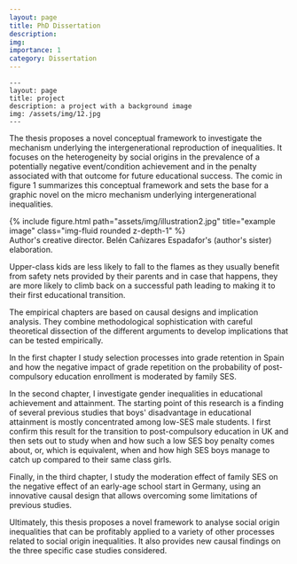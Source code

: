 ```yaml
---
layout: page
title: PhD Dissertation
description: 
img: 
importance: 1
category: Dissertation
---
```



    ---
    layout: page
    title: project
    description: a project with a background image
    img: /assets/img/12.jpg
    ---

The thesis proposes a novel conceptual framework to investigate the mechanism underlying the intergenerational reproduction of inequalities. It focuses on the heterogeneity by social origins in the prevalence of a potentially negative event/condition achievement and in the penalty associated with that outcome for future educational success. The comic in figure 1 summarizes this conceptual framework and sets the base for a graphic novel on the micro mechanism underlying intergenerational inequalities.

<div class="row">
    <div class="col-sm mt-3 mt-md-0">
        {% include figure.html path="assets/img/illustration2.jpg" title="example image" class="img-fluid rounded z-depth-1" %}
    </div>
</div>
<div class="caption">
    Author's creative director. Belén Cañizares Espadafor's (author's sister) elaboration.
</div>


Upper-class kids are less likely to fall to the flames as they usually benefit from safety nets provided by their parents and in case that happens, they are more likely to climb back on a successful path leading to making it to their first educational transition.
 
The empirical chapters are based on causal designs and implication analysis. They combine methodological sophistication with careful theoretical dissection of the different arguments to develop implications that can be tested empirically.
 
In the first chapter I study selection processes into grade retention in Spain and how the negative impact of grade repetition on the probability of post-compulsory education enrollment is moderated by family SES.
 
In the second chapter, I investigate gender inequalities in educational achievement and attainment. The starting point of this research is a finding of several previous studies that boys' disadvantage in educational attainment is mostly concentrated among low-SES male students. I first confirm this result for the transition to post-compulsory education in UK and then sets out to study when and how such a low SES boy penalty comes about, or, which is equivalent, when and how high SES boys manage to catch up compared to their same class
girls.
 
Finally, in the third chapter, I study the moderation effect of family SES on the negative effect of an early-age school start in Germany, using an innovative causal design that allows overcoming some limitations of previous studies.
 
 
Ultimately, this thesis proposes a novel framework to analyse social origin inequalities that can be profitably applied to a variety of other processes related to social origin inequalities. It also provides new causal findings on the three specific case studies considered.
 
